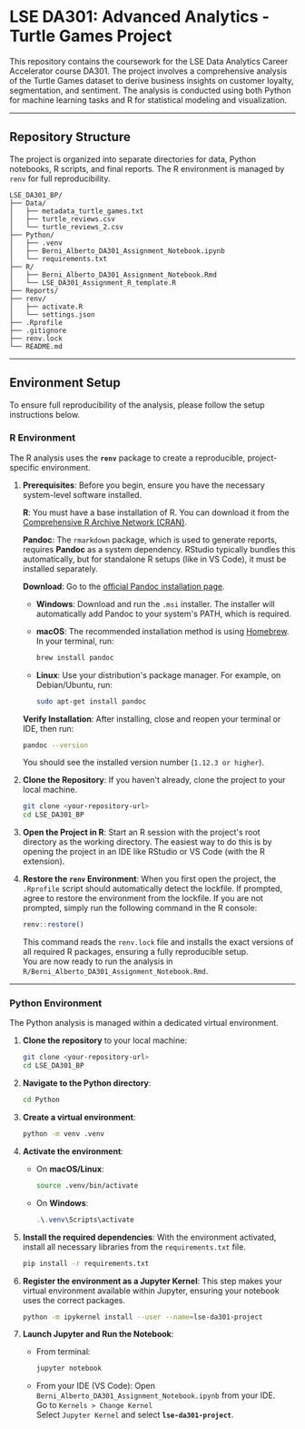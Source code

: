 # LSE DA301: Advanced Analytics - Turtle Games Project

This repository contains the coursework for the LSE Data Analytics Career Accelerator course DA301. The project involves a comprehensive analysis of the Turtle Games dataset to derive business insights on customer loyalty, segmentation, and sentiment. The analysis is conducted using both Python for machine learning tasks and R for statistical modeling and visualization.

-----

## Repository Structure

The project is organized into separate directories for data, Python notebooks, R scripts, and final reports. The R environment is managed by `renv` for full reproducibility.

```plaintext
LSE_DA301_BP/
├── Data/
│   ├── metadata_turtle_games.txt
│   ├── turtle_reviews.csv
│   └── turtle_reviews_2.csv
├── Python/
│   ├── .venv
│   ├── Berni_Alberto_DA301_Assignment_Notebook.ipynb
│   └── requirements.txt
├── R/
│   ├── Berni_Alberto_DA301_Assignment_Notebook.Rmd
│   └── LSE_DA301_Assignment_R_template.R
├── Reports/
├── renv/
│   ├── activate.R
│   └── settings.json
├── .Rprofile
├── .gitignore
├── renv.lock
└── README.md
```

-----

## Environment Setup

To ensure full reproducibility of the analysis, please follow the setup instructions below.

### R Environment

The R analysis uses the **`renv`** package to create a reproducible, project-specific environment.

1.  **Prerequisites**: Before you begin, ensure you have the necessary system-level software installed.
    
    **R**: You must have a base installation of R. You can download it from the [Comprehensive R Archive Network (CRAN)](https://cran.r-project.org/).
    
    **Pandoc**: The `rmarkdown` package, which is used to generate reports, requires **Pandoc** as a system dependency. RStudio typically bundles this automatically, but for standalone R setups (like in VS Code), it must be installed separately.
    
    **Download**: Go to the [official Pandoc installation page](https://pandoc.org/installing.html).
    
    * **Windows**: Download and run the `.msi` installer. The installer will automatically add Pandoc to your system's PATH, which is required.

    *   **macOS**: The recommended installation method is using [Homebrew](https://brew.sh/). In your terminal, run: 
    
        ```bash
        brew install pandoc
        ```
            
    *   **Linux**: Use your distribution's package manager. For example, on Debian/Ubuntu, run: 
    
        ```bash 
        sudo apt-get install pandoc
        ```
    
    **Verify Installation**: After installing, close and reopen your terminal or IDE, then run: 
    
    ```bash
    pandoc --version
    ```

    You should see the installed version number (`1.12.3 or higher`).

2.  **Clone the Repository**: If you haven't already, clone the project to your local machine.

    ```bash
    git clone <your-repository-url>
    cd LSE_DA301_BP
    ```

3.  **Open the Project in R**: Start an R session with the project's root directory as the working directory. The easiest way to do this is by opening the project in an IDE like RStudio or VS Code (with the R extension).

4.  **Restore the `renv` Environment**: When you first open the project, the `.Rprofile` script should automatically detect the lockfile. If prompted, agree to restore the environment from the lockfile. If you are not prompted, simply run the following command in the R console:

    ```r
    renv::restore()
    ```

    This command reads the `renv.lock` file and installs the exact versions of all required R packages, ensuring a fully reproducible setup.\
    You are now ready to run the analysis in `R/Berni_Alberto_DA301_Assignment_Notebook.Rmd`.

-----

### Python Environment

The Python analysis is managed within a dedicated virtual environment.

1.  **Clone the repository** to your local machine:

    ```bash
    git clone <your-repository-url>
    cd LSE_DA301_BP
    ```

2.  **Navigate to the Python directory**:

    ```bash
    cd Python
    ```

3.  **Create a virtual environment**:

    ```bash
    python -m venv .venv
    ```

4.  **Activate the environment**:

      * On **macOS/Linux**:
        ```bash
        source .venv/bin/activate
        ```
      * On **Windows**:
        ```powershell
        .\.venv\Scripts\activate
        ```

5.  **Install the required dependencies**: With the environment activated, install all necessary libraries from the `requirements.txt` file.

    ```bash
    pip install -r requirements.txt
    ```

6.  **Register the environment as a Jupyter Kernel**: This step makes your virtual environment available within Jupyter, ensuring your notebook uses the correct packages.

    ```bash
    python -m ipykernel install --user --name=lse-da301-project
    ```

7.  **Launch Jupyter and Run the Notebook**:

      * From terminal:
        ```bash
        jupyter notebook
        ```
      * From your IDE (VS Code):
        Open `Berni_Alberto_DA301_Assignment_Notebook.ipynb` from your IDE.  
        Go to `Kernels > Change Kernel`  
        Select `Jupyter Kernel` and select **`lse-da301-project`**.